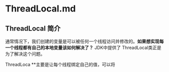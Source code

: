 # ThreadLocal.md
## ThreadLocal 简介
通常情况下，我们创建的变量是可以被任何一个线程访问并修改的。**如果想实现每一个线程都有自己的本地变量该如何解决了？**
JDK中提供了 ThreadLocal类正是为了解决这个问题。

ThreadLoca **主要是让每个线程绑定自己的值，可以将
